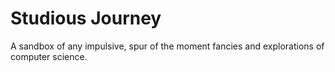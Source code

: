 # Studious Journey
A sandbox of any impulsive, spur of the moment fancies and explorations of computer science.
